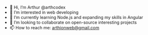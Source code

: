 - 👋 Hi, I’m Arthur @arthcodex
- 👀 I’m interested in web developing
- 🌱 I’m currently learning Node.js and expanding my skills in Angular
- 💞️ I’m looking to collaborate on open-source interesting projects
- 📫 How to reach me: arthionweb@gmail.com
